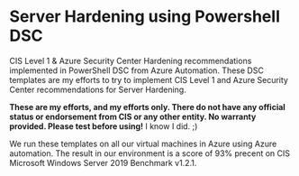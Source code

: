 # Server Hardening using Powershell DSC
CIS Level 1 &amp; Azure Security Center Hardening recommendations implemented in PowerShell DSC from Azure Automation. These DSC templates are my efforts to try to implement CIS Level 1 and Azure Security Center recommendations for Server Hardening.

__These are my efforts, and my efforts only. There do not have any official status or endorsement from CIS or any other entity. No warranty provided. Please test before using!__
 I know I did. ;)
 
 We run these templates on all our virtual machines in Azure using Azure automation. The result in our environment is a score of 93% precent on CIS Microsoft Windows Server 2019 Benchmark v1.2.1.



